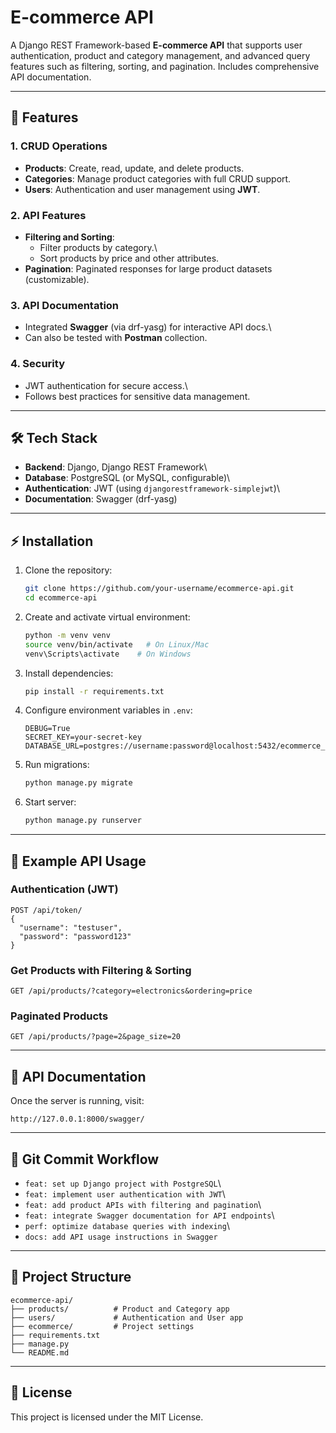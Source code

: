 # E-commerce API

A Django REST Framework-based **E-commerce API** that supports user
authentication, product and category management, and advanced query
features such as filtering, sorting, and pagination. Includes
comprehensive API documentation.

------------------------------------------------------------------------

## 🚀 Features

### 1. CRUD Operations

-   **Products**: Create, read, update, and delete products.
-   **Categories**: Manage product categories with full CRUD support.
-   **Users**: Authentication and user management using **JWT**.

### 2. API Features

-   **Filtering and Sorting**:
    -   Filter products by category.\
    -   Sort products by price and other attributes.
-   **Pagination**: Paginated responses for large product datasets
    (customizable).

### 3. API Documentation

-   Integrated **Swagger** (via drf-yasg) for interactive API docs.\
-   Can also be tested with **Postman** collection.

### 4. Security

-   JWT authentication for secure access.\
-   Follows best practices for sensitive data management.

------------------------------------------------------------------------

## 🛠️ Tech Stack

-   **Backend**: Django, Django REST Framework\
-   **Database**: PostgreSQL (or MySQL, configurable)\
-   **Authentication**: JWT (using `djangorestframework-simplejwt`)\
-   **Documentation**: Swagger (drf-yasg)

------------------------------------------------------------------------

## ⚡ Installation

1.  Clone the repository:

    ``` bash
    git clone https://github.com/your-username/ecommerce-api.git
    cd ecommerce-api
    ```

2.  Create and activate virtual environment:

    ``` bash
    python -m venv venv
    source venv/bin/activate   # On Linux/Mac
    venv\Scripts\activate    # On Windows
    ```

3.  Install dependencies:

    ``` bash
    pip install -r requirements.txt
    ```

4.  Configure environment variables in `.env`:

    ``` env
    DEBUG=True
    SECRET_KEY=your-secret-key
    DATABASE_URL=postgres://username:password@localhost:5432/ecommerce_db
    ```

5.  Run migrations:

    ``` bash
    python manage.py migrate
    ```

6.  Start server:

    ``` bash
    python manage.py runserver
    ```

------------------------------------------------------------------------

## 📑 Example API Usage

### Authentication (JWT)

``` http
POST /api/token/
{
  "username": "testuser",
  "password": "password123"
}
```

### Get Products with Filtering & Sorting

``` http
GET /api/products/?category=electronics&ordering=price
```

### Paginated Products

``` http
GET /api/products/?page=2&page_size=20
```

------------------------------------------------------------------------

## 📘 API Documentation

Once the server is running, visit:

    http://127.0.0.1:8000/swagger/

------------------------------------------------------------------------

## 📝 Git Commit Workflow

-   `feat: set up Django project with PostgreSQL`\
-   `feat: implement user authentication with JWT`\
-   `feat: add product APIs with filtering and pagination`\
-   `feat: integrate Swagger documentation for API endpoints`\
-   `perf: optimize database queries with indexing`\
-   `docs: add API usage instructions in Swagger`

------------------------------------------------------------------------

## 📂 Project Structure

    ecommerce-api/
    ├── products/          # Product and Category app
    ├── users/             # Authentication and User app
    ├── ecommerce/         # Project settings
    ├── requirements.txt
    ├── manage.py
    └── README.md

------------------------------------------------------------------------

## 📜 License

This project is licensed under the MIT License.